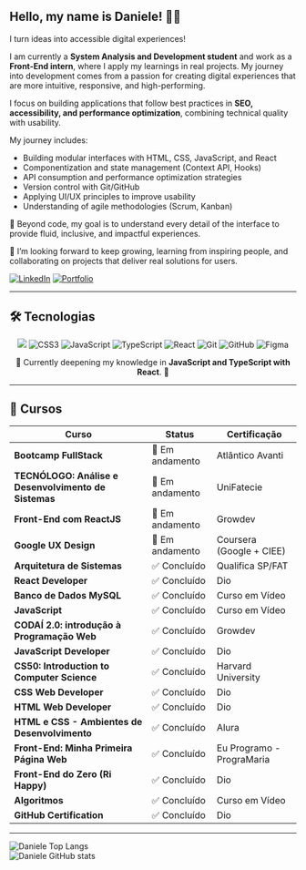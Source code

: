 ## Hello, my name is Daniele! 👩‍💻  
I turn ideas into accessible digital experiences!  

I am currently a **System Analysis and Development student** and work as a **Front-End intern**, where I apply my learnings in real projects. My journey into development comes from a passion for creating digital experiences that are more intuitive, responsive, and high-performing.  

I focus on building applications that follow best practices in **SEO, accessibility, and performance optimization**, combining technical quality with usability.  

My journey includes:  
- Building modular interfaces with HTML, CSS, JavaScript, and React  
- Componentization and state management (Context API, Hooks)  
- API consumption and performance optimization strategies  
- Version control with Git/GitHub  
- Applying UI/UX principles to improve usability  
- Understanding of agile methodologies (Scrum, Kanban)  

🌱 Beyond code, my goal is to understand every detail of the interface to provide fluid, inclusive, and impactful experiences.  

🎯 I’m looking forward to keep growing, learning from inspiring people, and collaborating on projects that deliver real solutions for users.  

[![LinkedIn](https://img.shields.io/badge/LinkedIn-0077B5?style=for-the-badge&logo=linkedin&logoColor=white)](https://www.linkedin.com/in/danieleksantos/) [![Portfolio](https://img.shields.io/badge/Portfolio-FF5722?style=for-the-badge&logo=todoist&logoColor=white)](https://danieleksantos.github.io/)  

-----

## 🛠️ Tecnologias  

<p align="center">
  <img src="https://img.shields.io/badge/HTML5-E34F26?style=for-the-badge&logo=html5&logoColor=white" />
  <img src="https://img.shields.io/badge/CSS3-1572B6?style=for-the-badge&logo=css3&logoColor=white" alt="CSS3" />
  <img src="https://img.shields.io/badge/JavaScript-F7DF1E?style=for-the-badge&logo=javascript&logoColor=black" alt="JavaScript" />
  <img src="https://img.shields.io/badge/TypeScript-007ACC?style=for-the-badge&logo=typescript&logoColor=white" alt="TypeScript" />
  <img src="https://img.shields.io/badge/React-20232A?style=for-the-badge&logo=react&logoColor=61DAFB" alt="React" />
  <img src="https://img.shields.io/badge/GIT-E44C30?style=for-the-badge&logo=git&logoColor=white" alt="Git" />
  <img src="https://img.shields.io/badge/GitHub-100000?style=for-the-badge&logo=github&logoColor=white" alt="GitHub" />
  <img src="https://img.shields.io/badge/Figma-696969?style=for-the-badge&logo=figma&logoColor=figma" alt="Figma" />
</p>  

<p align="center">🚀 Currently deepening my knowledge in <b>JavaScript and TypeScript with React</b>. 🚀</p>  

-----

## 📖 Cursos  

| **Curso**                                                | **Status**       | **Certificação**        |
|----------------------------------------------------------|------------------|-------------------------|
| **Bootcamp FullStack**                                   | 🚀 Em andamento  | Atlântico Avanti        |
| **TECNÓLOGO: Análise e Desenvolvimento de Sistemas**     | 🚀 Em andamento  | UniFatecie              |
| **Front-End com ReactJS**                                | 🚀 Em andamento  | Growdev                 |
| **Google UX Design**                                     | 🚀 Em andamento  | Coursera (Google + CIEE)|
| **Arquitetura de Sistemas**                              | ✅ Concluído     | Qualifica SP/FAT        |
| **React Developer**                                      | ✅ Concluído     | Dio                     |
| **Banco de Dados MySQL**                                 | ✅ Concluído     | Curso em Vídeo          |
| **JavaScript**                                           | ✅ Concluído     | Curso em Vídeo          |
| **CODAÍ 2.0: introdução à Programação Web**              | ✅ Concluído     | Growdev                 |
| **JavaScript Developer**                                 | ✅ Concluído     | Dio                     |
| **CS50: Introduction to Computer Science**               | ✅ Concluído     | Harvard University      |
| **CSS Web Developer**                                    | ✅ Concluído     | Dio                     |
| **HTML Web Developer**                                   | ✅ Concluído     | Dio                     |
| **HTML e CSS - Ambientes de Desenvolvimento**            | ✅ Concluído     | Alura                   |
| **Front-End: Minha Primeira Página Web**                 | ✅ Concluído     | Eu Programo - PrograMaria|
| **Front-End do Zero (Ri Happy)**                         | ✅ Concluído     | Dio                     |
| **Algoritmos**                                           | ✅ Concluído     | Curso em Vídeo          |
| **GitHub Certification**                                 | ✅ Concluído     | Dio                     |

-----

![Daniele Top Langs](https://github-readme-stats.vercel.app/api/top-langs/?username=danieleksantos&size_weight=0.5&count_weight=0.5&theme=dracula)  
![Daniele GitHub stats](https://github-readme-stats.vercel.app/api?username=danieleksantos&show_icons=true&theme=dracula)  
